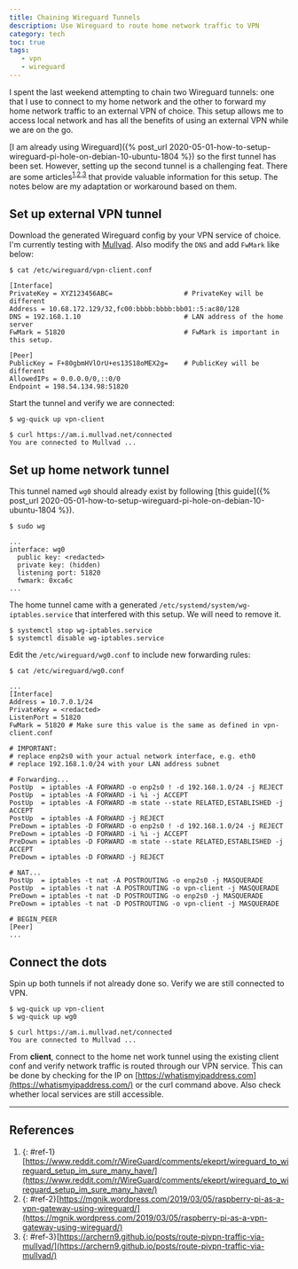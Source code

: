 ```yaml
---
title: Chaining Wireguard Tunnels
description: Use Wireguard to route home network traffic to VPN
category: tech
toc: true
tags:
   - vpn
   - wireguard
---
```


I spent the last weekend attempting to chain two Wireguard tunnels: one that I use to connect to my home network and the other to forward my home network traffic to an external VPN of choice. This setup allows me to access local network and has all the benefits of using an external VPN while we are on the go.

[I am already using Wireguard]({% post_url 2020-05-01-how-to-setup-wireguard-pi-hole-on-debian-10-ubuntu-1804 %}) so the first tunnel has been set. However, setting up the second tunnel is a challenging feat. There are some articles<sup>[1](#ref-1),[2](#ref-2),[3](#ref-3)</sup> that provide valuable information for this setup. The notes below are my adaptation or workaround based on them.

## Set up external VPN tunnel
Download the generated Wireguard config by your VPN service of choice. I'm currently testing with [Mullvad](https://mullvad.net/). Also modify the `DNS` and add `FwMark` like below:

```
$ cat /etc/wireguard/vpn-client.conf

[Interface]
PrivateKey = XYZ123456ABC=                  # PrivateKey will be different              
Address = 10.68.172.129/32,fc00:bbbb:bbbb:bb01::5:ac80/128
DNS = 192.168.1.10                          # LAN address of the home server
FwMark = 51820                              # FwMark is important in this setup.

[Peer]
PublicKey = F+80gbmHVlOrU+es13S18oMEX2g=    # PublicKey will be different
AllowedIPs = 0.0.0.0/0,::0/0
Endpoint = 198.54.134.98:51820
```

Start the tunnel and verify we are connected:
```
$ wg-quick up vpn-client

$ curl https://am.i.mullvad.net/connected
You are connected to Mullvad ...
```

## Set up home network tunnel
This tunnel named `wg0` should already exist by following [this guide]({% post_url 2020-05-01-how-to-setup-wireguard-pi-hole-on-debian-10-ubuntu-1804 %}).

```
$ sudo wg

...
interface: wg0
  public key: <redacted>
  private key: (hidden)
  listening port: 51820
  fwmark: 0xca6c
...
```

The home tunnel came with a generated `/etc/systemd/system/wg-iptables.service` that interfered with this setup. We will need to remove it.

```
$ systemctl stop wg-iptables.service
$ systemctl disable wg-iptables.service
```

Edit the `/etc/wireguard/wg0.conf` to include new forwarding rules:
```
$ cat /etc/wireguard/wg0.conf

...
[Interface]
Address = 10.7.0.1/24
PrivateKey = <redacted>
ListenPort = 51820
FwMark = 51820 # Make sure this value is the same as defined in vpn-client.conf

# IMPORTANT: 
# replace enp2s0 with your actual network interface, e.g. eth0
# replace 192.168.1.0/24 with your LAN address subnet

# Forwarding...
PostUp  = iptables -A FORWARD -o enp2s0 ! -d 192.168.1.0/24 -j REJECT
PostUp  = iptables -A FORWARD -i %i -j ACCEPT
PostUp  = iptables -A FORWARD -m state --state RELATED,ESTABLISHED -j ACCEPT
PostUp  = iptables -A FORWARD -j REJECT
PreDown = iptables -D FORWARD -o enp2s0 ! -d 192.168.1.0/24 -j REJECT
PreDown = iptables -D FORWARD -i %i -j ACCEPT
PreDown = iptables -D FORWARD -m state --state RELATED,ESTABLISHED -j ACCEPT
PreDown = iptables -D FORWARD -j REJECT

# NAT...
PostUp  = iptables -t nat -A POSTROUTING -o enp2s0 -j MASQUERADE
PostUp  = iptables -t nat -A POSTROUTING -o vpn-client -j MASQUERADE
PreDown = iptables -t nat -D POSTROUTING -o enp2s0 -j MASQUERADE
PreDown = iptables -t nat -D POSTROUTING -o vpn-client -j MASQUERADE

# BEGIN_PEER
[Peer]
...
```

## Connect the dots
Spin up both tunnels if not already done so. Verify we are still connected to VPN.
```
$ wg-quick up vpn-client
$ wg-quick up wg0

$ curl https://am.i.mullvad.net/connected
You are connected to Mullvad ...
```

From **client**, connect to the home net work tunnel using the existing client conf and verify network traffic is routed through our VPN service. This can be done by checking for the IP on [https://whatismyipaddress.com](https://whatismyipaddress.com/) or the curl command above. Also check whether local services are still accessible.

----
## References
1. {: #ref-1} [https://www.reddit.com/r/WireGuard/comments/ekeprt/wireguard_to_wireguard_setup_im_sure_many_have/](https://www.reddit.com/r/WireGuard/comments/ekeprt/wireguard_to_wireguard_setup_im_sure_many_have/)  
2. {: #ref-2}[https://mgnik.wordpress.com/2019/03/05/raspberry-pi-as-a-vpn-gateway-using-wireguard/](https://mgnik.wordpress.com/2019/03/05/raspberry-pi-as-a-vpn-gateway-using-wireguard/)  
3. {: #ref-3}[https://archern9.github.io/posts/route-pivpn-traffic-via-mullvad/](https://archern9.github.io/posts/route-pivpn-traffic-via-mullvad/)  